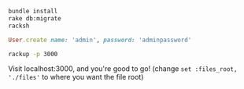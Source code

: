 ```bash
bundle install
rake db:migrate
racksh
```
```ruby
User.create name: 'admin', password: 'adminpassword'
```
```bash
rackup -p 3000
```

Visit localhost:3000, and you're good to go!
(change `set :files_root, './files'` to where you want the file root)